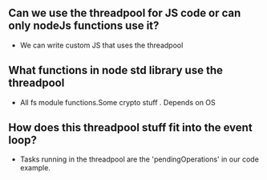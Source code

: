 ## Can we use the threadpool for JS code or can only nodeJs functions use it?

- We can write custom JS that uses the threadpool

## What functions in node std library use the threadpool

- All fs module functions.Some crypto stuff . Depends on OS

## How does this threadpool stuff fit into the event loop?

- Tasks running in the threadpool are the 'pendingOperations' in our code example.
